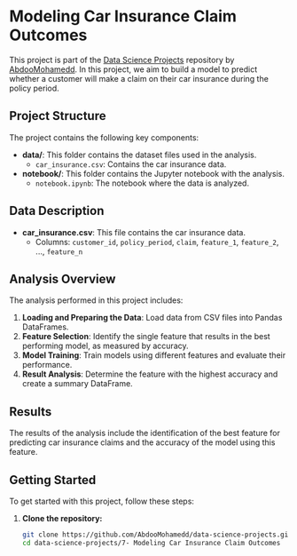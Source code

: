# Modeling Car Insurance Claim Outcomes

This project is part of the [Data Science Projects](https://github.com/AbdooMohamedd/Data-Science-projects) repository by [AbdooMohamedd](https://github.com/AbdooMohamedd). In this project, we aim to build a model to predict whether a customer will make a claim on their car insurance during the policy period.

## Project Structure

The project contains the following key components:

- **data/**: This folder contains the dataset files used in the analysis.
  - `car_insurance.csv`: Contains the car insurance data.
- **notebook/**: This folder contains the Jupyter notebook with the analysis.
  - `notebook.ipynb`: The notebook where the data is analyzed.

## Data Description

- **car_insurance.csv**: This file contains the car insurance data.
  - Columns: `customer_id`, `policy_period`, `claim`, `feature_1`, `feature_2`, ..., `feature_n`

## Analysis Overview

The analysis performed in this project includes:

1. **Loading and Preparing the Data**: Load data from CSV files into Pandas DataFrames.
2. **Feature Selection**: Identify the single feature that results in the best performing model, as measured by accuracy.
3. **Model Training**: Train models using different features and evaluate their performance.
4. **Result Analysis**: Determine the feature with the highest accuracy and create a summary DataFrame.

## Results

The results of the analysis include the identification of the best feature for predicting car insurance claims and the accuracy of the model using this feature.

## Getting Started

To get started with this project, follow these steps:

1. **Clone the repository:**

   ```bash
   git clone https://github.com/AbdooMohamedd/data-science-projects.git
   cd data-science-projects/7- Modeling Car Insurance Claim Outcomes
